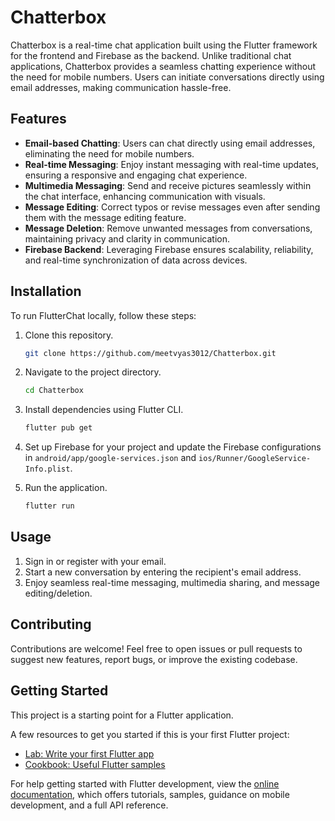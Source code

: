 # Chatterbox

Chatterbox is a real-time chat application built using the Flutter framework for the frontend and Firebase as the backend. Unlike traditional chat applications, Chatterbox provides a seamless chatting experience without the need for mobile numbers. Users can initiate conversations directly using email addresses, making communication hassle-free.

## Features

- **Email-based Chatting**: Users can chat directly using email addresses, eliminating the need for mobile numbers.
- **Real-time Messaging**: Enjoy instant messaging with real-time updates, ensuring a responsive and engaging chat experience.
- **Multimedia Messaging**: Send and receive pictures seamlessly within the chat interface, enhancing communication with visuals.
- **Message Editing**: Correct typos or revise messages even after sending them with the message editing feature.
- **Message Deletion**: Remove unwanted messages from conversations, maintaining privacy and clarity in communication.
- **Firebase Backend**: Leveraging Firebase ensures scalability, reliability, and real-time synchronization of data across devices.

## Installation

To run FlutterChat locally, follow these steps:

1. Clone this repository.
   ```bash
   git clone https://github.com/meetvyas3012/Chatterbox.git
   ```

2. Navigate to the project directory.
   ```bash
   cd Chatterbox
   ```

3. Install dependencies using Flutter CLI.
   ```bash
   flutter pub get
   ```

4. Set up Firebase for your project and update the Firebase configurations in `android/app/google-services.json` and `ios/Runner/GoogleService-Info.plist`.

5. Run the application.
   ```bash
   flutter run
   ```

## Usage

1. Sign in or register with your email.
2. Start a new conversation by entering the recipient's email address.
3. Enjoy seamless real-time messaging, multimedia sharing, and message editing/deletion.

## Contributing

Contributions are welcome! Feel free to open issues or pull requests to suggest new features, report bugs, or improve the existing codebase.


## Getting Started

This project is a starting point for a Flutter application.

A few resources to get you started if this is your first Flutter project:

- [Lab: Write your first Flutter app](https://docs.flutter.dev/get-started/codelab)
- [Cookbook: Useful Flutter samples](https://docs.flutter.dev/cookbook)

For help getting started with Flutter development, view the
[online documentation](https://docs.flutter.dev/), which offers tutorials,
samples, guidance on mobile development, and a full API reference.
